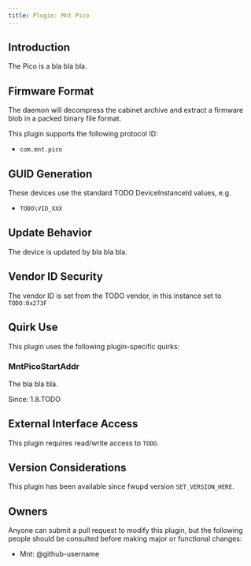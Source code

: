 ```yaml
---
title: Plugin: Mnt Pico
---
```


## Introduction

The Pico is a bla bla bla.

## Firmware Format

The daemon will decompress the cabinet archive and extract a firmware blob in
a packed binary file format.

This plugin supports the following protocol ID:

* `com.mnt.pico`

## GUID Generation

These devices use the standard TODO DeviceInstanceId values, e.g.

* `TODO\VID_XXX`

## Update Behavior

The device is updated by bla bla bla.

## Vendor ID Security

The vendor ID is set from the TODO vendor, in this instance set to `TODO:0x273F`

## Quirk Use

This plugin uses the following plugin-specific quirks:

### MntPicoStartAddr

The bla bla bla.

Since: 1.8.TODO

## External Interface Access

This plugin requires read/write access to `TODO`.

## Version Considerations

This plugin has been available since fwupd version `SET_VERSION_HERE`.

## Owners

Anyone can submit a pull request to modify this plugin, but the following people should be
consulted before making major or functional changes:

* Mnt: @github-username
